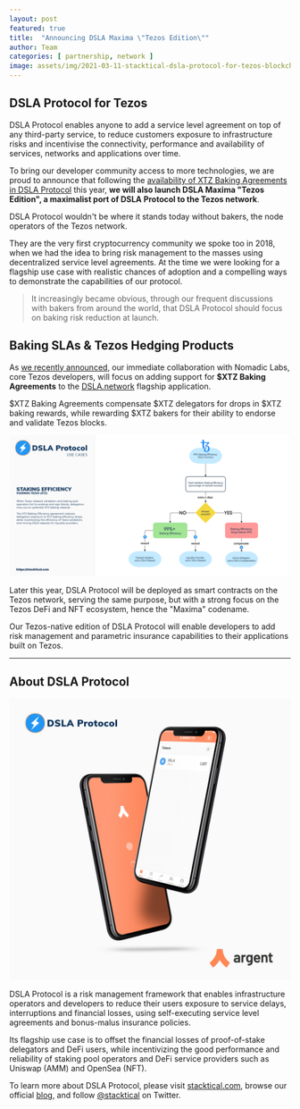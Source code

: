 ```yaml
---
layout: post
featured: true
title:  "Announcing DSLA Maxima \"Tezos Edition\""
author: Team
categories: [ partnership, network ]
image: assets/img/2021-03-11-stacktical-dsla-protocol-for-tezos-blockchain-cryptocurrency-fintech-legaltech-insurtech-defi.jpg
---
```


## DSLA Protocol for Tezos

DSLA Protocol enables anyone to add a service level agreement on top of any third-party service, to reduce customers exposure to infrastructure risks and incentivise the connectivity, performance and availability of services, networks and applications over time.

To bring our developer community access to more technologies, we are proud to announce that following the [availability of XTZ Baking Agreements in DSLA Protocol](https://blog.stacktical.com/mainnet/2021/01/22/stacktical-dsla-protocol-itsm-sla-tezos-xtz-staking-baking-fintech-legaltech-insurtech-defi.html) this year, **we will also launch DSLA Maxima "Tezos Edition", a maximalist port of DSLA Protocol to the Tezos network**.

DSLA Protocol wouldn't be where it stands today without bakers, the node operators of the Tezos network. 

They are the very first cryptocurrency community we spoke too in 2018, when we had the idea to bring risk management to the masses using decentralized service level agreements. At the time we were looking for a flagship use case with realistic chances of adoption and a compelling ways to demonstrate the capabilities of our protocol. 

> It increasingly became obvious, through our frequent discussions with bakers from around the world, that DSLA Protocol should focus on baking risk reduction at launch.

## Baking SLAs & Tezos Hedging Products

As [we recently announced](https://blog.stacktical.com/mainnet/2021/01/22/stacktical-dsla-protocol-itsm-sla-tezos-xtz-staking-baking-fintech-legaltech-insurtech-defi.html), our immediate collaboration with Nomadic Labs, core Tezos developers, will focus on adding support for **$XTZ Baking Agreements** to the [DSLA.network](http://dsla.network) flagship application. 

$XTZ Baking Agreements compensate $XTZ delegators for drops in $XTZ baking rewards, while rewarding $XTZ bakers for their ability to endorse and validate Tezos blocks.

![DSLA Protocol, Tezos Baking Effiency Agreements](/assets/img/dsla-protocol_activities_staking-efficiency_XTZ.png)

Later this year, DSLA Protocol will be deployed as smart contracts on the Tezos network, serving the same purpose, but with a strong focus on the Tezos DeFi and NFT ecosystem, hence the "Maxima" codename.

Our Tezos-native edition of DSLA Protocol will enable developers to add risk management and parametric insurance capabilities to their applications built on Tezos.

___


## About DSLA Protocol

[![DSLA Token, now on Argent wallet](/assets/img/2020-08-26-dsla-token-available-on-Argent-keyless-wallet-screenshot.jpg)](https://stacktical.com)

DSLA Protocol is a risk management framework that enables infrastructure operators and developers to reduce their users exposure to service delays, interruptions and financial losses, using self-executing service level agreements and bonus-malus insurance policies.

Its flagship use case is to offset the financial losses of proof-of-stake delegators and DeFi users, while incentivizing the good performance and reliability of staking pool operators and DeFi service providers such as Uniswap (AMM) and OpenSea (NFT).

To learn more about DSLA Protocol, please visit [stacktical.com](https://stacktical.com), browse our official [blog](https://blog.stacktical.com), and follow [@stacktical](https://twitter.com/Stacktical) on Twitter.
